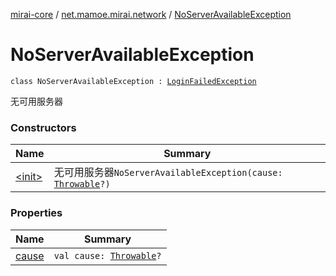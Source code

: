 [mirai-core](../../index.md) / [net.mamoe.mirai.network](../index.md) / [NoServerAvailableException](./index.md)

# NoServerAvailableException

`class NoServerAvailableException : `[`LoginFailedException`](../-login-failed-exception/index.md)

无可用服务器

### Constructors

| Name | Summary |
|---|---|
| [&lt;init&gt;](-init-.md) | 无可用服务器`NoServerAvailableException(cause: `[`Throwable`](https://kotlinlang.org/api/latest/jvm/stdlib/kotlin/-throwable/index.html)`?)` |

### Properties

| Name | Summary |
|---|---|
| [cause](cause.md) | `val cause: `[`Throwable`](https://kotlinlang.org/api/latest/jvm/stdlib/kotlin/-throwable/index.html)`?` |

